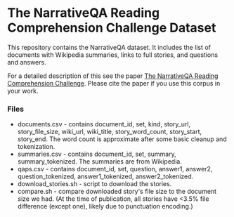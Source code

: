 # The NarrativeQA Reading Comprehension Challenge Dataset

This repository contains the NarrativeQA dataset. It includes the list of
documents with Wikipedia summaries, links to full stories, and questions and
answers.

For a detailed description of this see the paper
[The NarrativeQA Reading Comprehension
Challenge](https://arxiv.org/abs/1712.07040).  Please cite the paper if you use
this corpus in your work.


### Files

* documents.csv - contains document_id, set, kind, story_url, story_file_size,
  wiki_url, wiki_title, story_word_count, story_start, story_end. The word count
  is approximate after some basic cleanup and tokenization.
* summaries.csv - contains document_id, set, summary,
  summary_tokenized. The summaries are from Wikipedia.
* qaps.csv - contains document_id, set, question, answer1, answer2,
  question_tokenized, answer1_tokenized, answer2_tokenized.
* download_stories.sh - script to download the stories.
* compare.sh - compare downloaded story's file size to the document size we had.
  (At the time of publication, all stories have <3.5% file difference (except
  one), likely due to punctuation encoding.)

